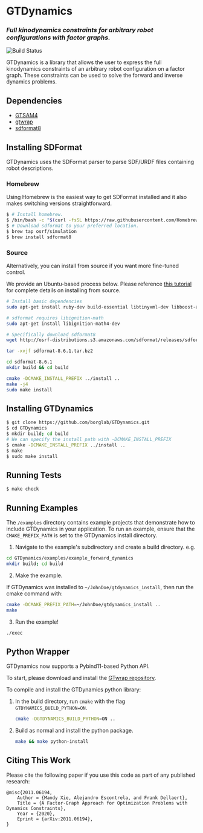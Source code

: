 # GTDynamics

### *Full kinodynamics constraints for arbitrary robot configurations with factor graphs.*
<!-- =================================================== -->

![Build Status](https://travis-ci.com/Alescontrela/GTDynamics.svg?token=V6isP7NT7qX4qsBuX1sY&branch=master)

GTDynamics is a library that allows the user to express the full kinodynamics constraints of an arbitrary robot configuration on a factor graph. These constraints can be used to solve the forward and inverse dynamics problems.

## Dependencies

* [GTSAM4](https://github.com/borglab/gtsam)
* [gtwrap](https://github.com/borglab/wrap)
* [sdformat8](https://github.com/osrf/sdformat)

## Installing SDFormat

GTDynamics uses the SDFormat parser to parse SDF/URDF files containing robot descriptions.

### Homebrew

Using Homebrew is the easiest way to get SDFormat installed and it also makes switching versions straightforward.

```sh
$ # Install homebrew.
$ /bin/bash -c "$(curl -fsSL https://raw.githubusercontent.com/Homebrew/install/HEAD/install.sh)"
$ # Download sdformat to your preferred location.
$ brew tap osrf/simulation
$ brew install sdformat8
```

### Source

Alternatively, you can install from source if you want more fine-tuned control.

We provide an Ubuntu-based process below. Please reference [this tutorial](http://gazebosim.org/tutorials?tut=install_dependencies_from_source) for complete details on installing from source.


```sh
# Install basic dependencies
sudo apt-get install ruby-dev build-essential libtinyxml-dev libboost-all-dev cmake pkg-config

# sdformat requires libignition-math
sudo apt-get install libignition-math4-dev

# Specifically download sdformat8
wget http://osrf-distributions.s3.amazonaws.com/sdformat/releases/sdformat-8.6.1.tar.bz2

tar -xvjf sdformat-8.6.1.tar.bz2

cd sdformat-8.6.1
mkdir build && cd build

cmake -DCMAKE_INSTALL_PREFIX ../install ..
make -j4
sudo make install
```

## Installing GTDynamics
```sh
$ git clone https://github.com/borglab/GTDynamics.git
$ cd GTDynamics
$ mkdir build; cd build
# We can specify the install path with -DCMAKE_INSTALL_PREFIX
$ cmake -DCMAKE_INSTALL_PREFIX ../install ..
$ make
$ sudo make install
```

## Running Tests

```sh
$ make check
```

## Running Examples

The `/examples` directory contains example projects that demonstrate how to include GTDynamics in your application. To run an example, ensure that the `CMAKE_PREFIX_PATH` is set to the GTDynamics install directory.

1. Navigate to the example's subdirectory and create a build directory. e.g.
```sh
cd GTDynamics/examples/example_forward_dynamics
mkdir build; cd build
```

2. Make the example.

If GTDynamics was installed to `~/JohnDoe/gtdynamics_install`, then run the cmake command with:

```sh
cmake -DCMAKE_PREFIX_PATH=~/JohnDoe/gtdynamics_install ..
make
```

3. Run the example!
```sh
./exec
```

## Python Wrapper

GTDynamics now supports a Pybind11-based Python API.

To start, please download and install the [GTwrap repository](https://github.com/borglab/wrap).

To compile and install the GTDynamics python library:

1. In the build directory, run `cmake` with the flag `GTDYNAMICS_BUILD_PYTHON=ON`.

    ```sh
    cmake -DGTDYNAMICS_BUILD_PYTHON=ON ..
    ```

2. Build as normal and install the python package.

    ```sh
    make && make python-install
    ```

## Citing This Work

Please cite the following paper if you use this code as part of any published research:

```
@misc{2011.06194,
    Author = {Mandy Xie, Alejandro Escontrela, and Frank Dellaert},
    Title = {A Factor-Graph Approach for Optimization Problems with Dynamics Constraints},
    Year = {2020},
    Eprint = {arXiv:2011.06194},
}
```

